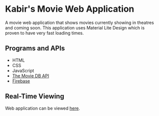 # Kabir's Movie Web Application

A movie web application that shows movies currently showing in theatres and coming soon. This application uses Material Lite Design which is proven to have very fast loading times.

## Programs and APIs
- HTML
- CSS
- JavaScript
- [The Movie DB API](https://www.themoviedb.org/documentation/api)
- [Firebase](https://firebase.google.com/)

## Real-Time Viewing

Web application can be viewed [here](https://kb-top-10-movies.firebaseapp.com/).